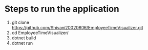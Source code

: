 # Steps to run the application

1. git clone https://github.com/Shivani20020806/EmployeeTimeVisualizer.git
2. cd EmployeeTimeVisualizer/
3. dotnet build
4. dotnet run

